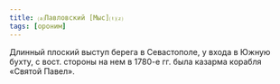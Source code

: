 ```yaml
---
title: ⒜Павловский [Мыс]⒯⒵
tags: [ороним]
---
```


Длинный плоский выступ берега в Севастополе, у входа в Южную бухту, с вост.
стороны на нем в 1780-е гг. была казарма корабля «Святой Павел».
